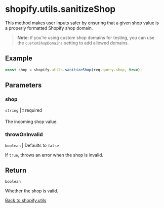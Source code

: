 # shopify.utils.sanitizeShop

This method makes user inputs safer by ensuring that a given shop value is a properly formatted Shopify shop domain.

> **Note**: if you're using custom shop domains for testing, you can use the `customShopDomains` setting to add allowed domains.

## Example

```ts
const shop = shopify.utils.sanitizeShop(req.query.shop, true);
```

## Parameters

### shop

`string` | :exclamation: required

The incoming shop value.

### throwOnInvalid

`boolean` | Defaults to `false`

If `true`, throws an error when the shop is invalid.

## Return

`boolean`

Whether the shop is valid.

[Back to shopify.utils](./README.md)
